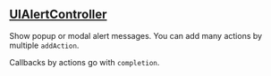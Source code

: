 [UIAlertController](https://developer.apple.com/library/ios/documentation/UIKit/Reference/UIAlertController_Class/index.html)
---------------------
Show popup or modal alert messages. You can add many actions by multiple `addAction`.

Callbacks by actions go with `completion`.